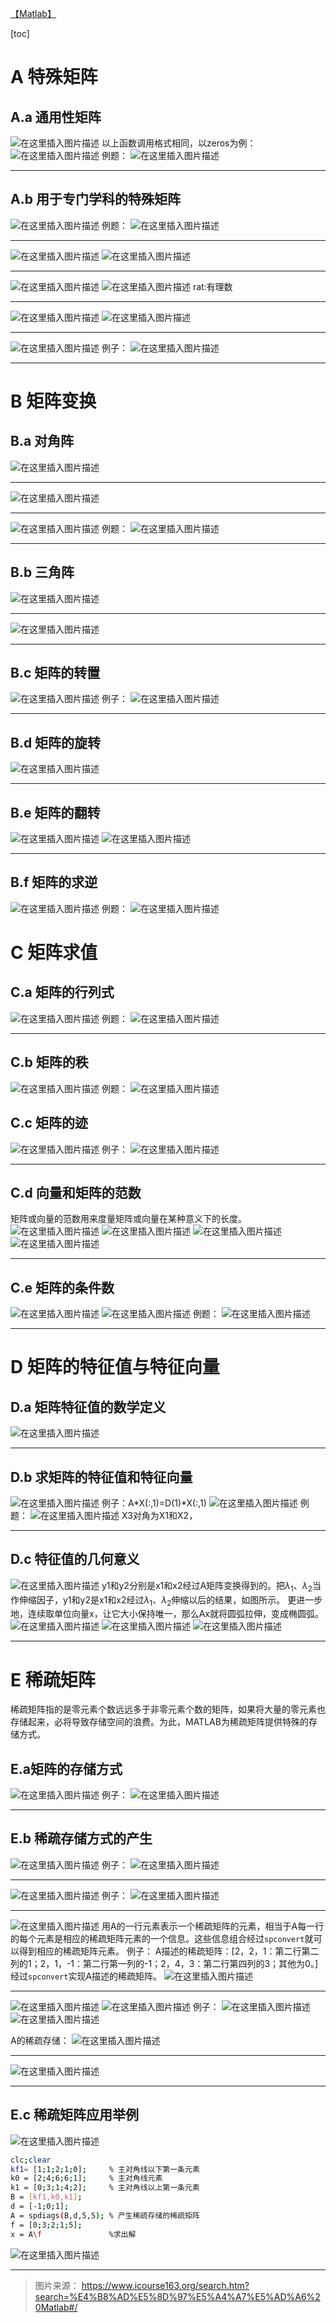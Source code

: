 ﻿[【Matlab】](https://blog.csdn.net/weixin_44378835/category_9711268.html)

[toc]

# A 特殊矩阵
## A.a 通用性矩阵
![在这里插入图片描述](https://img-blog.csdnimg.cn/2020022522211851.png?x-oss-process=image/watermark,type_ZmFuZ3poZW5naGVpdGk,shadow_10,text_aHR0cHM6Ly9ibG9nLmNzZG4ubmV0L3dlaXhpbl80NDM3ODgzNQ==,size_16,color_FFFFFF,t_70)
以上函数调用格式相同，以zeros为例：
![在这里插入图片描述](https://img-blog.csdnimg.cn/20200225222235452.png?x-oss-process=image/watermark,type_ZmFuZ3poZW5naGVpdGk,shadow_10,text_aHR0cHM6Ly9ibG9nLmNzZG4ubmV0L3dlaXhpbl80NDM3ODgzNQ==,size_16,color_FFFFFF,t_70)
例题：
![在这里插入图片描述](https://img-blog.csdnimg.cn/2020022522311874.png?x-oss-process=image/watermark,type_ZmFuZ3poZW5naGVpdGk,shadow_10,text_aHR0cHM6Ly9ibG9nLmNzZG4ubmV0L3dlaXhpbl80NDM3ODgzNQ==,size_16,color_FFFFFF,t_70)
***
## A.b 用于专门学科的特殊矩阵
![在这里插入图片描述](https://img-blog.csdnimg.cn/20200225223516356.png?x-oss-process=image/watermark,type_ZmFuZ3poZW5naGVpdGk,shadow_10,text_aHR0cHM6Ly9ibG9nLmNzZG4ubmV0L3dlaXhpbl80NDM3ODgzNQ==,size_16,color_FFFFFF,t_70)
例题：
![在这里插入图片描述](https://img-blog.csdnimg.cn/20200225223615715.png?x-oss-process=image/watermark,type_ZmFuZ3poZW5naGVpdGk,shadow_10,text_aHR0cHM6Ly9ibG9nLmNzZG4ubmV0L3dlaXhpbl80NDM3ODgzNQ==,size_16,color_FFFFFF,t_70)
***
![在这里插入图片描述](https://img-blog.csdnimg.cn/20200225223730821.png?x-oss-process=image/watermark,type_ZmFuZ3poZW5naGVpdGk,shadow_10,text_aHR0cHM6Ly9ibG9nLmNzZG4ubmV0L3dlaXhpbl80NDM3ODgzNQ==,size_16,color_FFFFFF,t_70)
![在这里插入图片描述](https://img-blog.csdnimg.cn/20200225223818877.png?x-oss-process=image/watermark,type_ZmFuZ3poZW5naGVpdGk,shadow_10,text_aHR0cHM6Ly9ibG9nLmNzZG4ubmV0L3dlaXhpbl80NDM3ODgzNQ==,size_16,color_FFFFFF,t_70)
***
![在这里插入图片描述](https://img-blog.csdnimg.cn/20200225223910101.png?x-oss-process=image/watermark,type_ZmFuZ3poZW5naGVpdGk,shadow_10,text_aHR0cHM6Ly9ibG9nLmNzZG4ubmV0L3dlaXhpbl80NDM3ODgzNQ==,size_16,color_FFFFFF,t_70)
![在这里插入图片描述](https://img-blog.csdnimg.cn/20200225223948678.png?x-oss-process=image/watermark,type_ZmFuZ3poZW5naGVpdGk,shadow_10,text_aHR0cHM6Ly9ibG9nLmNzZG4ubmV0L3dlaXhpbl80NDM3ODgzNQ==,size_16,color_FFFFFF,t_70)
rat:有理数
***
![在这里插入图片描述](https://img-blog.csdnimg.cn/20200225224117756.png?x-oss-process=image/watermark,type_ZmFuZ3poZW5naGVpdGk,shadow_10,text_aHR0cHM6Ly9ibG9nLmNzZG4ubmV0L3dlaXhpbl80NDM3ODgzNQ==,size_16,color_FFFFFF,t_70)
![在这里插入图片描述](https://img-blog.csdnimg.cn/20200225224219403.png?x-oss-process=image/watermark,type_ZmFuZ3poZW5naGVpdGk,shadow_10,text_aHR0cHM6Ly9ibG9nLmNzZG4ubmV0L3dlaXhpbl80NDM3ODgzNQ==,size_16,color_FFFFFF,t_70)
***
![在这里插入图片描述](https://img-blog.csdnimg.cn/20200225224445440.png?x-oss-process=image/watermark,type_ZmFuZ3poZW5naGVpdGk,shadow_10,text_aHR0cHM6Ly9ibG9nLmNzZG4ubmV0L3dlaXhpbl80NDM3ODgzNQ==,size_16,color_FFFFFF,t_70)
例子：
![在这里插入图片描述](https://img-blog.csdnimg.cn/20200225224515349.png?x-oss-process=image/watermark,type_ZmFuZ3poZW5naGVpdGk,shadow_10,text_aHR0cHM6Ly9ibG9nLmNzZG4ubmV0L3dlaXhpbl80NDM3ODgzNQ==,size_16,color_FFFFFF,t_70)
***
# B 矩阵变换
## B.a 对角阵
![在这里插入图片描述](https://img-blog.csdnimg.cn/20200225224850695.png)
***
![在这里插入图片描述](https://img-blog.csdnimg.cn/20200225225014735.png?x-oss-process=image/watermark,type_ZmFuZ3poZW5naGVpdGk,shadow_10,text_aHR0cHM6Ly9ibG9nLmNzZG4ubmV0L3dlaXhpbl80NDM3ODgzNQ==,size_16,color_FFFFFF,t_70)
***
![在这里插入图片描述](https://img-blog.csdnimg.cn/2020022522511771.png)
例题：
![在这里插入图片描述](https://img-blog.csdnimg.cn/20200225225320362.png?x-oss-process=image/watermark,type_ZmFuZ3poZW5naGVpdGk,shadow_10,text_aHR0cHM6Ly9ibG9nLmNzZG4ubmV0L3dlaXhpbl80NDM3ODgzNQ==,size_16,color_FFFFFF,t_70)
***
## B.b 三角阵
![在这里插入图片描述](https://img-blog.csdnimg.cn/20200225225517654.png?x-oss-process=image/watermark,type_ZmFuZ3poZW5naGVpdGk,shadow_10,text_aHR0cHM6Ly9ibG9nLmNzZG4ubmV0L3dlaXhpbl80NDM3ODgzNQ==,size_16,color_FFFFFF,t_70)
***
![在这里插入图片描述](https://img-blog.csdnimg.cn/20200225225548956.png)
***
## B.c 矩阵的转置
![在这里插入图片描述](https://img-blog.csdnimg.cn/20200225225648324.png)
例子：
![在这里插入图片描述](https://img-blog.csdnimg.cn/20200225225721400.png?x-oss-process=image/watermark,type_ZmFuZ3poZW5naGVpdGk,shadow_10,text_aHR0cHM6Ly9ibG9nLmNzZG4ubmV0L3dlaXhpbl80NDM3ODgzNQ==,size_16,color_FFFFFF,t_70)
***
## B.d 矩阵的旋转

![在这里插入图片描述](https://img-blog.csdnimg.cn/20200225225828259.png?x-oss-process=image/watermark,type_ZmFuZ3poZW5naGVpdGk,shadow_10,text_aHR0cHM6Ly9ibG9nLmNzZG4ubmV0L3dlaXhpbl80NDM3ODgzNQ==,size_16,color_FFFFFF,t_70)
***
## B.e 矩阵的翻转
![在这里插入图片描述](https://img-blog.csdnimg.cn/20200225225949126.png)
![在这里插入图片描述](https://img-blog.csdnimg.cn/2020022523065439.png?x-oss-process=image/watermark,type_ZmFuZ3poZW5naGVpdGk,shadow_10,text_aHR0cHM6Ly9ibG9nLmNzZG4ubmV0L3dlaXhpbl80NDM3ODgzNQ==,size_16,color_FFFFFF,t_70)
***
## B.f 矩阵的求逆
![在这里插入图片描述](https://img-blog.csdnimg.cn/20200225230905195.png)
例题：
![在这里插入图片描述](https://img-blog.csdnimg.cn/20200225231016428.png?x-oss-process=image/watermark,type_ZmFuZ3poZW5naGVpdGk,shadow_10,text_aHR0cHM6Ly9ibG9nLmNzZG4ubmV0L3dlaXhpbl80NDM3ODgzNQ==,size_16,color_FFFFFF,t_70)

# C 矩阵求值
## C.a 矩阵的行列式
![在这里插入图片描述](https://img-blog.csdnimg.cn/20200225231300980.png)
例题：
![在这里插入图片描述](https://img-blog.csdnimg.cn/20200225231438778.png?x-oss-process=image/watermark,type_ZmFuZ3poZW5naGVpdGk,shadow_10,text_aHR0cHM6Ly9ibG9nLmNzZG4ubmV0L3dlaXhpbl80NDM3ODgzNQ==,size_16,color_FFFFFF,t_70)
***
## C.b 矩阵的秩
![在这里插入图片描述](https://img-blog.csdnimg.cn/2020022523151992.png)
例题：
![在这里插入图片描述](https://img-blog.csdnimg.cn/20200225231738565.png?x-oss-process=image/watermark,type_ZmFuZ3poZW5naGVpdGk,shadow_10,text_aHR0cHM6Ly9ibG9nLmNzZG4ubmV0L3dlaXhpbl80NDM3ODgzNQ==,size_16,color_FFFFFF,t_70)
## C.c 矩阵的迹
![在这里插入图片描述](https://img-blog.csdnimg.cn/20200225231809926.png)
例子：
![在这里插入图片描述](https://img-blog.csdnimg.cn/20200225231839886.png?x-oss-process=image/watermark,type_ZmFuZ3poZW5naGVpdGk,shadow_10,text_aHR0cHM6Ly9ibG9nLmNzZG4ubmV0L3dlaXhpbl80NDM3ODgzNQ==,size_16,color_FFFFFF,t_70)
***
## C.d 向量和矩阵的范数
矩阵或向量的范数用来度量矩阵或向量在某种意义下的长度。
![在这里插入图片描述](https://img-blog.csdnimg.cn/20200225232020998.png?x-oss-process=image/watermark,type_ZmFuZ3poZW5naGVpdGk,shadow_10,text_aHR0cHM6Ly9ibG9nLmNzZG4ubmV0L3dlaXhpbl80NDM3ODgzNQ==,size_16,color_FFFFFF,t_70)
![在这里插入图片描述](https://img-blog.csdnimg.cn/20200225232059755.png?x-oss-process=image/watermark,type_ZmFuZ3poZW5naGVpdGk,shadow_10,text_aHR0cHM6Ly9ibG9nLmNzZG4ubmV0L3dlaXhpbl80NDM3ODgzNQ==,size_16,color_FFFFFF,t_70)
![在这里插入图片描述](https://img-blog.csdnimg.cn/20200225232210345.png?x-oss-process=image/watermark,type_ZmFuZ3poZW5naGVpdGk,shadow_10,text_aHR0cHM6Ly9ibG9nLmNzZG4ubmV0L3dlaXhpbl80NDM3ODgzNQ==,size_16,color_FFFFFF,t_70)
![在这里插入图片描述](https://img-blog.csdnimg.cn/20200225232314833.png?x-oss-process=image/watermark,type_ZmFuZ3poZW5naGVpdGk,shadow_10,text_aHR0cHM6Ly9ibG9nLmNzZG4ubmV0L3dlaXhpbl80NDM3ODgzNQ==,size_16,color_FFFFFF,t_70)
***

## C.e 矩阵的条件数
![在这里插入图片描述](https://img-blog.csdnimg.cn/20200225232406378.png?x-oss-process=image/watermark,type_ZmFuZ3poZW5naGVpdGk,shadow_10,text_aHR0cHM6Ly9ibG9nLmNzZG4ubmV0L3dlaXhpbl80NDM3ODgzNQ==,size_16,color_FFFFFF,t_70)
![在这里插入图片描述](https://img-blog.csdnimg.cn/20200225232453185.png?x-oss-process=image/watermark,type_ZmFuZ3poZW5naGVpdGk,shadow_10,text_aHR0cHM6Ly9ibG9nLmNzZG4ubmV0L3dlaXhpbl80NDM3ODgzNQ==,size_16,color_FFFFFF,t_70)
例题：
![在这里插入图片描述](https://img-blog.csdnimg.cn/20200225232536340.png?x-oss-process=image/watermark,type_ZmFuZ3poZW5naGVpdGk,shadow_10,text_aHR0cHM6Ly9ibG9nLmNzZG4ubmV0L3dlaXhpbl80NDM3ODgzNQ==,size_16,color_FFFFFF,t_70)

***
# D 矩阵的特征值与特征向量
## D.a 矩阵特征值的数学定义
![在这里插入图片描述](https://img-blog.csdnimg.cn/20200226010535257.png)
***
## D.b 求矩阵的特征值和特征向量
![在这里插入图片描述](https://img-blog.csdnimg.cn/20200226010633561.png?x-oss-process=image/watermark,type_ZmFuZ3poZW5naGVpdGk,shadow_10,text_aHR0cHM6Ly9ibG9nLmNzZG4ubmV0L3dlaXhpbl80NDM3ODgzNQ==,size_16,color_FFFFFF,t_70)
例子：A*X(:,1)=D(1)*X(:,1)
![在这里插入图片描述](https://img-blog.csdnimg.cn/20200226010826919.png?x-oss-process=image/watermark,type_ZmFuZ3poZW5naGVpdGk,shadow_10,text_aHR0cHM6Ly9ibG9nLmNzZG4ubmV0L3dlaXhpbl80NDM3ODgzNQ==,size_16,color_FFFFFF,t_70)
例题：
![在这里插入图片描述](https://img-blog.csdnimg.cn/20200226011313434.png?x-oss-process=image/watermark,type_ZmFuZ3poZW5naGVpdGk,shadow_10,text_aHR0cHM6Ly9ibG9nLmNzZG4ubmV0L3dlaXhpbl80NDM3ODgzNQ==,size_16,color_FFFFFF,t_70)
X3对角为X1和X2，
***
## D.c 特征值的几何意义
![在这里插入图片描述](https://img-blog.csdnimg.cn/20200226012010606.png?x-oss-process=image/watermark,type_ZmFuZ3poZW5naGVpdGk,shadow_10,text_aHR0cHM6Ly9ibG9nLmNzZG4ubmV0L3dlaXhpbl80NDM3ODgzNQ==,size_16,color_FFFFFF,t_70)
y1和y2分别是x1和x2经过A矩阵变换得到的。把$\lambda_1、\lambda_2$当作伸缩因子，y1和y2是x1和x2经过$\lambda_1、\lambda_2$伸缩以后的结果，如图所示。
更进一步地，连续取单位向量x，让它大小保持唯一，那么Ax就将圆弧拉伸，变成椭圆弧。
![在这里插入图片描述](https://img-blog.csdnimg.cn/20200226012651958.png?x-oss-process=image/watermark,type_ZmFuZ3poZW5naGVpdGk,shadow_10,text_aHR0cHM6Ly9ibG9nLmNzZG4ubmV0L3dlaXhpbl80NDM3ODgzNQ==,size_16,color_FFFFFF,t_70)
![在这里插入图片描述](https://img-blog.csdnimg.cn/20200226012854481.png?x-oss-process=image/watermark,type_ZmFuZ3poZW5naGVpdGk,shadow_10,text_aHR0cHM6Ly9ibG9nLmNzZG4ubmV0L3dlaXhpbl80NDM3ODgzNQ==,size_16,color_FFFFFF,t_70)
![在这里插入图片描述](https://img-blog.csdnimg.cn/20200226013028960.png?x-oss-process=image/watermark,type_ZmFuZ3poZW5naGVpdGk,shadow_10,text_aHR0cHM6Ly9ibG9nLmNzZG4ubmV0L3dlaXhpbl80NDM3ODgzNQ==,size_16,color_FFFFFF,t_70)
***
# E 稀疏矩阵
稀疏矩阵指的是零元素个数远远多于非零元素个数的矩阵，如果将大量的零元素也存储起来，必将导致存储空间的浪费。为此，MATLAB为稀疏矩阵提供特殊的存储方式。
## E.a矩阵的存储方式
![在这里插入图片描述](https://img-blog.csdnimg.cn/20200226022859678.png?x-oss-process=image/watermark,type_ZmFuZ3poZW5naGVpdGk,shadow_10,text_aHR0cHM6Ly9ibG9nLmNzZG4ubmV0L3dlaXhpbl80NDM3ODgzNQ==,size_16,color_FFFFFF,t_70)
例子：
![在这里插入图片描述](https://img-blog.csdnimg.cn/20200226023031222.png?x-oss-process=image/watermark,type_ZmFuZ3poZW5naGVpdGk,shadow_10,text_aHR0cHM6Ly9ibG9nLmNzZG4ubmV0L3dlaXhpbl80NDM3ODgzNQ==,size_16,color_FFFFFF,t_70)

***
## E.b 稀疏存储方式的产生
![在这里插入图片描述](https://img-blog.csdnimg.cn/20200226023122506.png)
例子：
![在这里插入图片描述](https://img-blog.csdnimg.cn/20200226023304423.png?x-oss-process=image/watermark,type_ZmFuZ3poZW5naGVpdGk,shadow_10,text_aHR0cHM6Ly9ibG9nLmNzZG4ubmV0L3dlaXhpbl80NDM3ODgzNQ==,size_16,color_FFFFFF,t_70)

***
![在这里插入图片描述](https://img-blog.csdnimg.cn/2020022602350310.png?x-oss-process=image/watermark,type_ZmFuZ3poZW5naGVpdGk,shadow_10,text_aHR0cHM6Ly9ibG9nLmNzZG4ubmV0L3dlaXhpbl80NDM3ODgzNQ==,size_16,color_FFFFFF,t_70)
例子：
![在这里插入图片描述](https://img-blog.csdnimg.cn/2020022602353898.png?x-oss-process=image/watermark,type_ZmFuZ3poZW5naGVpdGk,shadow_10,text_aHR0cHM6Ly9ibG9nLmNzZG4ubmV0L3dlaXhpbl80NDM3ODgzNQ==,size_16,color_FFFFFF,t_70)
***
![在这里插入图片描述](https://img-blog.csdnimg.cn/2020022602383560.png?x-oss-process=image/watermark,type_ZmFuZ3poZW5naGVpdGk,shadow_10,text_aHR0cHM6Ly9ibG9nLmNzZG4ubmV0L3dlaXhpbl80NDM3ODgzNQ==,size_16,color_FFFFFF,t_70)
用A的一行元素表示一个稀疏矩阵的元素，相当于A每一行的每个元素是相应的稀疏矩阵元素的一个信息。这些信息组合经过`spconvert`就可以得到相应的稀疏矩阵元素。
例子：
A描述的稀疏矩阵：[2，2，1：第二行第二列的1；2，1，-1：第二行第一列的-1；2，4，3：第二行第四列的3；其他为0。]经过`spconvert`实现A描述的稀疏矩阵。
![在这里插入图片描述](https://img-blog.csdnimg.cn/20200226024306977.png?x-oss-process=image/watermark,type_ZmFuZ3poZW5naGVpdGk,shadow_10,text_aHR0cHM6Ly9ibG9nLmNzZG4ubmV0L3dlaXhpbl80NDM3ODgzNQ==,size_16,color_FFFFFF,t_70)
***
![在这里插入图片描述](https://img-blog.csdnimg.cn/20200226024731653.png)
![在这里插入图片描述](https://img-blog.csdnimg.cn/20200226024859640.png?x-oss-process=image/watermark,type_ZmFuZ3poZW5naGVpdGk,shadow_10,text_aHR0cHM6Ly9ibG9nLmNzZG4ubmV0L3dlaXhpbl80NDM3ODgzNQ==,size_16,color_FFFFFF,t_70)
例子：
![在这里插入图片描述](https://img-blog.csdnimg.cn/20200226025105454.png?x-oss-process=image/watermark,type_ZmFuZ3poZW5naGVpdGk,shadow_10,text_aHR0cHM6Ly9ibG9nLmNzZG4ubmV0L3dlaXhpbl80NDM3ODgzNQ==,size_16,color_FFFFFF,t_70)
![在这里插入图片描述](https://img-blog.csdnimg.cn/20200226030758808.png?x-oss-process=image/watermark,type_ZmFuZ3poZW5naGVpdGk,shadow_10,text_aHR0cHM6Ly9ibG9nLmNzZG4ubmV0L3dlaXhpbl80NDM3ODgzNQ==,size_16,color_FFFFFF,t_70)

A的稀疏存储：
![在这里插入图片描述](https://img-blog.csdnimg.cn/20200226025205518.png?x-oss-process=image/watermark,type_ZmFuZ3poZW5naGVpdGk,shadow_10,text_aHR0cHM6Ly9ibG9nLmNzZG4ubmV0L3dlaXhpbl80NDM3ODgzNQ==,size_16,color_FFFFFF,t_70)

***
![在这里插入图片描述](https://img-blog.csdnimg.cn/20200226025314929.png?x-oss-process=image/watermark,type_ZmFuZ3poZW5naGVpdGk,shadow_10,text_aHR0cHM6Ly9ibG9nLmNzZG4ubmV0L3dlaXhpbl80NDM3ODgzNQ==,size_16,color_FFFFFF,t_70)
***
## E.c 稀疏矩阵应用举例
![在这里插入图片描述](https://img-blog.csdnimg.cn/20200226025405639.png?x-oss-process=image/watermark,type_ZmFuZ3poZW5naGVpdGk,shadow_10,text_aHR0cHM6Ly9ibG9nLmNzZG4ubmV0L3dlaXhpbl80NDM3ODgzNQ==,size_16,color_FFFFFF,t_70)

```bash
clc;clear
kf1= [1;1;2;1;0];     % 主对角线以下第一条元素
k0 = [2;4;6;6;1];     % 主对角线元素
k1 = [0;3;1;4;2];     % 主对角线以上第一条元素
B = [kf1,k0,k1];
d = [-1;0;1];
A = spdiags(B,d,5,5); % 产生稀疏存储的稀疏矩阵
f = [0;3;2;1;5];
x = A\f               %求出解


```
![在这里插入图片描述](https://img-blog.csdnimg.cn/20200226031806642.png)
***
>图片来源：
>https://www.icourse163.org/search.htm?search=%E4%B8%AD%E5%8D%97%E5%A4%A7%E5%AD%A6%20Matlab#/

